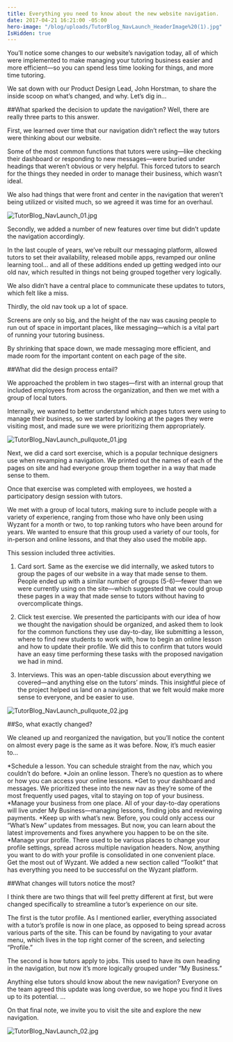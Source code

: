 ```yaml
---
title: Everything you need to know about the new website navigation.
date: 2017-04-21 16:21:00 -05:00
hero-image: "/blog/uploads/TutorBlog_NavLaunch_HeaderImage%20(1).jpg"
IsHidden: true
---
```


You’ll notice some changes to our website’s navigation today, all of which were implemented to make managing your tutoring business easier and more efficient—so you can spend less time looking for things, and more time tutoring.

We sat down with our Product Design Lead, John Horstman, to share the inside scoop on what’s changed, and why. Let’s dig in...

##What sparked the decision to update the navigation?
Well, there are really three parts to this answer. 

First, we learned over time that our navigation didn’t reflect the way tutors were thinking about our website. 

Some of the most common functions that tutors were using—like checking their dashboard or responding to new messages—were buried under headings that weren’t obvious or very helpful. This forced tutors to search for the things they needed in order to manage their business, which wasn’t ideal.

We also had things that were front and center in the navigation that weren’t being utilized or visited much, so we agreed it was time for an overhaul.

![TutorBlog_NavLaunch_01.jpg](/blog/uploads/TutorBlog_NavLaunch_01.jpg)

Secondly, we added a number of new features over time but didn’t update the navigation accordingly.

In the last couple of years, we’ve rebuilt our messaging platform, allowed tutors to set their availability, released mobile apps, revamped our online learning tool… and all of these additions ended up getting wedged into our old nav, which resulted in things not being grouped together very logically. 

We also didn’t have a central place to communicate these updates to tutors, which felt like a miss.

Thirdly, the old nav took up a lot of space.

Screens are only so big, and the height of the nav was causing people to run out of space in important places, like messaging—which is a vital part of running your tutoring business. 

By shrinking that space down, we made messaging more efficient, and made room for the important content on each page of the site.

##What did the design process entail?

We approached the problem in two stages—first with an internal group that included employees from across the organization, and then we met with a group of local tutors.

Internally, we wanted to better understand which pages tutors were using to manage their business, so we started by looking at the pages they were visiting most, and made sure we were prioritizing them appropriately. 

![TutorBlog_NavLaunch_pullquote_01.jpg](/blog/uploads/TutorBlog_NavLaunch_pullquote_01.jpg)

Next, we did a card sort exercise, which is a popular technique designers use when revamping a navigation. We printed out the names of each of the pages on site and had everyone group them together in a way that made sense to them. 

Once that exercise was completed with employees, we hosted a participatory design session with tutors. 

We met with a group of local tutors, making sure to include people with a variety of experience, ranging from those who have only been using Wyzant for a month or two, to top ranking tutors who have been around for years. We wanted to ensure that this group used a variety of our tools, for in-person and online lessons, and that they also used the mobile app.

This session included three activities. 

1. Card sort. Same as the exercise we did internally, we asked tutors to group the pages of our website in a way that made sense to them. People ended up with a similar number of groups (5-6)—fewer than we were currently using on the site—which suggested that we could group these pages in a way that made sense to tutors without having to overcomplicate things. 

2. Click test exercise. We presented the participants with our idea of how we thought the navigation should be organized, and asked them to look for the common functions they use day-to-day, like submitting a lesson, where to find new students to work with, how to begin an online lesson and how to update their profile. We did this to confirm that tutors would have an easy time performing these tasks with the proposed navigation we had in mind.

3. Interviews. This was an open-table discussion about everything we covered—and anything else on the tutors’ minds. This insightful piece of the project helped us land on a navigation that we felt would make more sense to everyone, and be easier to use.

![TutorBlog_NavLaunch_pullquote_02.jpg](/blog/uploads/TutorBlog_NavLaunch_pullquote_02.jpg)

##So, what exactly changed?

We cleaned up and reorganized the navigation, but you’ll notice the content on almost every page is the same as it was before. Now, it’s much easier to…

*Schedule a lesson. You can schedule straight from the nav, which you couldn’t do before.
*Join an online lesson. There’s no question as to where or how you can access your online lessons.
*Get to your dashboard and messages. We prioritized these into the new nav as they’re some of the most frequently used pages, vital to staying on top of your business.
*Manage your business from one place. All of your day-to-day operations will live under My Business—managing lessons, finding jobs and reviewing payments.
*Keep up with what’s new. Before, you could only access our “What’s New” updates from messages. But now, you can learn about the latest improvements and fixes anywhere you happen to be on the site.
*Manage your profile. There used to be various places to change your profile settings, spread across multiple navigation headers. Now, anything you want to do with your profile is consolidated in one convenient place.
Get the most out of Wyzant. We added a new section called “Toolkit” that has everything you need to be successful on the Wyzant platform.


##What changes will tutors notice the most?

I think there are two things that will feel pretty different at first, but were changed specifically to streamline a tutor’s experience on our site. 

The first is the tutor profile. As I mentioned earlier, everything associated with a tutor’s profile is now in one place, as opposed to being spread across various parts of the site. This can be found by navigating to your avatar menu, which lives in the top right corner of the screen, and selecting “Profile.”

The second is how tutors apply to jobs. This used to have its own heading in the navigation, but now it’s more logically grouped under “My Business.”

Anything else tutors should know about the new navigation?
Everyone on the team agreed this update was long overdue, so we hope you find it lives up to its potential. 
…

On that final note, we invite you to visit the site and explore the new navigation.

![TutorBlog_NavLaunch_02.jpg](/blog/uploads/TutorBlog_NavLaunch_02.jpg)